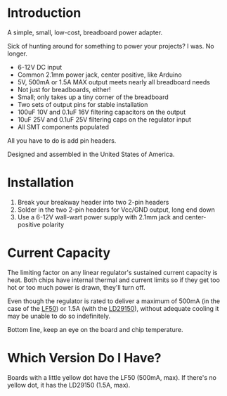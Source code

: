 # Introduction #

A simple, small, low-cost, breadboard power adapter.

Sick of hunting around for something to power your projects? I was. No longer.

  * 6-12V DC input
  * Common 2.1mm power jack, center positive, like Arduino
  * 5V, 500mA or 1.5A MAX output meets nearly all breadboard needs
  * Not just for breadboards, either!
  * Small; only takes up a tiny corner of the breadboard
  * Two sets of output pins for stable installation
  * 100uF 10V and 0.1uF 16V filtering capacitors on the output
  * 10uF 25V and 0.1uF 25V filtering caps on the regulator input
  * All SMT components populated

All you have to do is add pin headers.

Designed and assembled in the United States of America.

# Installation #

  1. Break your breakway header into two 2-pin headers
  1. Solder in the two 2-pin headers for Vcc/GND output, long end down
  1. Use a 6-12V wall-wart power supply with 2.1mm jack and center-positive polarity

# Current Capacity #

The limiting factor on any linear regulator's sustained current capacity is heat. Both chips have internal thermal and current limits so if they get too hot or too much power is drawn, they'll turn off.

Even though the regulator is rated to deliver a maximum of 500mA (in the case of the [LF50](http://datasheet.octopart.com/LF50CDT-TR-STMicroelectronics-datasheet-10887915.pdf)) or 1.5A (with the [LD29150](http://datasheet.octopart.com/LD29150DT33R-STMicroelectronics-datasheet-10540807.pdf)), without adequate cooling it may be unable to do so indefinitely.

Bottom line, keep an eye on the board and chip temperature.

# Which Version Do I Have? #

Boards with a little yellow dot have the LF50 (500mA, max). If there's no yellow dot, it has the LD29150 (1.5A, max).